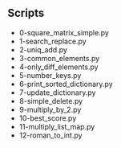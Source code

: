 ## Scripts
- 0-square_matrix_simple.py
- 1-search_replace.py
- 2-uniq_add.py
- 3-common_elements.py
- 4-only_diff_elements.py
- 5-number_keys.py
- 6-print_sorted_dictionary.py
- 7-update_dictionary.py
- 8-simple_delete.py
- 9-multiply_by_2.py
- 10-best_score.py
- 11-multiply_list_map.py
- 12-roman_to_int.py

